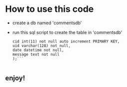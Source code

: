 # How to use this code

- create a db named 'commentsdb'

- run this sql script to create the table in 'commentsdb'


    ```create TABLE comments (
    cid int(11) not null auto increment PRIMARY KEY,
    uid varchar(128) not null,
    date datetime not null,
    message text not null
    );```


## enjoy!
